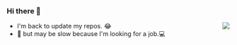 ### Hi there 👋

<img align="right" src="https://github-readme-stats.vercel.app/api?username=hwxhw&hide=prs,issues,contribs&count_private=true&show_icons=true&include_all_commits=true&hide_title=true" />

- I'm back to update my repos. 😂
- 🤔 but may be slow because I'm looking for a job.💻
